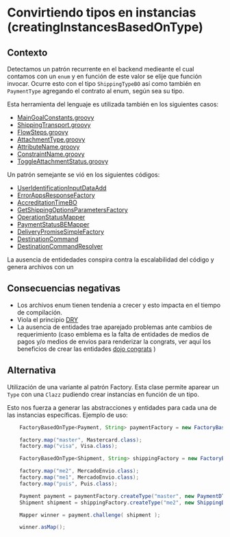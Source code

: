 # Convirtiendo tipos en instancias (creatingInstancesBasedOnType)

## Contexto

Detectamos un patrón recurrente en el backend medieante el cual contamos con un ```enum``` y en función de este valor se elije que función invocar. Ocurre esto con el tipo ```ShippingTypeBO``` así como también en ```PaymentType``` agregando el contrato al enum, según sea su tipo.

Esta herramienta del lenguaje es utilizada también en los siguientes casos:

- [MainGoalConstants.groovy](https://github.com/mercadolibre/fury_buyingflow-cart/blob/feature/discounts/src/groovy/com/mercadolibre/api/flow/constants/MainGoalConstants.groovy)
- [ShippingTransport.groovy](https://github.com/mercadolibre/fury_buyingflow-cart/blob/feature/discounts/src/groovy/com/mercadolibre/api/flow/constants/ShippingTransport.groovy)
- [FlowSteps.groovy](https://github.com/mercadolibre/fury_buyingflow-cart/blob/feature/discounts/src/groovy/com/mercadolibre/api/flow/graph/commons/FlowSteps.groovy)
- [AttachmentType.groovy](https://github.com/mercadolibre/fury_buyingflow-cart/blob/feature/discounts/src/groovy/com/mercadolibre/api/flow/graph/inputs/constants/AttachmentType.groovy)
- [AttributeName.groovy](https://github.com/mercadolibre/fury_buyingflow-cart/blob/feature/discounts/src/groovy/com/mercadolibre/api/flow/graph/inputs/constants/AttributeName.groovy)
- [ConstraintName.groovy](https://github.com/mercadolibre/fury_buyingflow-cart/blob/feature/discounts/src/groovy/com/mercadolibre/api/flow/graph/inputs/constants/ConstraintName.groovy)
- [ToggleAttachmentStatus.groovy](https://github.com/mercadolibre/fury_buyingflow-cart/blob/develop/src/groovy/com/mercadolibre/api/flow/graph/inputs/constants/ToggleAttachmentStatus.groovy)

Un patrón semejante se vió en los siguientes códigos: 
- [UserIdentificationInputDataAdd](https://github.com/mercadolibre/fury_buyingflow-cart/blob/feature/discounts/test/unit/com/mercadolibre/api/flow/action/userIdentification/UserIdentificationInputDataAddSpec.groovy)
- [ErrorAppsResponseFactory](https://github.com/mercadolibre/fury_buyingflow-cart/blob/feature/discounts/src/groovy/com/mercadolibre/api/flow/exceptions/apps/ErrorAppsResponseFactory.groovy)
- [AccreditationTimeBO](https://github.com/mercadolibre/fury_buyingflow-cart/blob/feature/discounts/src/groovy/com/mercadolibre/buyingflow/business/AccreditationTimeBO.groovy)
- [GetShippingOptionsParametersFactory](https://github.com/mercadolibre/fury_buyingflow-cart/blob/feature/discounts/src/groovy/com/mercadolibre/buyingflow/dto/parameters/GetShippingOptionsParametersFactory.groovy)
- [OperationStatusMapper](https://github.com/mercadolibre/fury_buyingflow-cart/blob/feature/discounts/src/groovy/com/mercadolibre/buyingflow/mapper/OperationStatusMapper.groovy)
- [PaymentStatusBEMapper](https://github.com/mercadolibre/fury_buyingflow-cart/blob/feature/discounts/src/groovy/com/mercadolibre/buyingflow/mapper/PaymentStatusBEMapper.groovy)
- [DeliveryPromiseSimpleFactory](https://github.com/mercadolibre/fury_buyingflow-cart/blob/feature/discounts/src/groovy/com/mercadolibre/buyingflow/mapper/shipping/deliverypromise/DeliveryPromiseSimpleFactory.groovy)
- [DestinationCommand](https://github.com/mercadolibre/fury_buyingflow-cart/blob/feature/discounts/src/groovy/com/mercadolibre/commands/DestinationCommand.groovy)
- [DestinationCommandResolver](https://github.com/mercadolibre/fury_buyingflow-cart/blob/feature/discounts/src/groovy/com/mercadolibre/commands/resolver/DestinationCommandResolver.groovy)

La ausencia de entidedades conspira contra la escalabilidad del código y genera archivos con un


## Consecuencias negativas

- Los archivos enum tienen tendenia a crecer y esto impacta en el tiempo de compilación.
- Viola el principio [DRY](https://en.wikipedia.org/wiki/Don%27t_repeat_yourself)
- La ausencia de entidades trae aparejado problemas ante cambios de requerimiento (caso emblema es la falta de entidades de medios de pagos y/o medios de envíos para renderizar la congrats, ver aquí los beneficios de crear las entidades [dojo congrats](https://github.com/diegosanchez/dojo/tree/master/dojo_5) )

## Alternativa

Utilización de una variante al patrón Factory. Esta clase permite aparear un ```Type``` con una ```Clazz``` pudiendo crear instancias en función de un tipo.

Esto nos fuerza a generar las abstracciones y entidades para cada una de las instancias específicas. Ejemplo de uso:

```java
    FactoryBasedOnType<Payment, String> paymentFactory = new FactoryBasedOnType(DefaultPayment.class);

    factory.map("master", Mastercard.class);
    factory.map("visa", Visa.class);

    FactoryBasedOnType<Shipment, String> shippingFactory = new FactoryBasedOnType(NoShipment.class);

    factory.map("me2", MercadoEnvio.class);
    factory.map("me1", MercadoEnvio.class);
    factory.map("puis", Puis.class);

    Payment payment = paymentFactory.createType("master", new PaymentDTO() );
    Shipment shipment = shippingFactory.createType("me2", new ShippingDTO() );

    Mapper winner = payment.challenge( shipment );

    winner.asMap();
```

